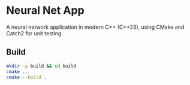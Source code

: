 # Neural Net App

A neural network application in modern C++ (C++23), using CMake and Catch2 for unit testing.

## Build

```bash
mkdir -p build && cd build
cmake ..
cmake --build .

